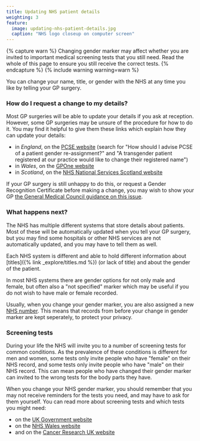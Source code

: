 ```yaml
---
title: Updating NHS patient details
weighting: 3
feature:
  image: updating-nhs-patient-details.jpg
  caption: "NHS logo closeup on computer screen"
---
```


{% capture warn %}
Changing gender marker may affect whether you are invited to important medical screening tests that you still need. Read the whole of this page to ensure you still receive the correct tests.
{% endcapture %}
{% include warning warning=warn %}

You can change your name, title, or gender with the NHS at any time you like by telling your GP surgery. 

### How do I request a change to my details?

Most GP surgeries will be able to update your details if you ask at reception. However, some GP surgeries may be unsure of the procedure for how to do it. You may find it helpful to give them these links which explain how they can update your details:

- in *England*, on the [PCSE website](https://pcse.england.nhs.uk/services/registrations) (search for "How should I advise PCSE of a patient gender re-assignment?" and "A transgender patient registered at our practice would like to change their registered name")
- in *Wales*, on the [GPOne website](http://www.gpone.wales.nhs.uk/medical-records)
- in *Scotland*, on the [NHS National Services Scotland website](https://nhsnss.org/foi-disclosure/requirements-for-processing-a-change-of-gender-and-title/)

If your GP surgery is still unhappy to do this, or request a Gender Recognition Certificate before making a change, you may wish to show your GP [the General Medical Council guidance on this issue](https://www.gmc-uk.org/ethical-guidance/ethical-hub/trans-healthcare#confidentiality-and-equality).

### What happens next?

The NHS has multiple different systems that store details about patients. Most of these will be automatically updated when you tell your GP surgery, but you may find some hospitals or other NHS services are not automatically updated, and you may have to tell them as well. 

Each NHS system is different and able to hold different information about [titles]({% link _explore/titles.md %}) (or lack of title) and about the gender of the patient. 

In most NHS systems there are gender options for not only male and female, but often also a "not specified" marker which may be useful if you do not wish to have male or female recorded. 

Usually, when you change your gender marker, you are also assigned a new [NHS number](
http://www.nhs.uk/NHSEngland/thenhs/records/nhs-number/Pages/what-is-the-nhs-number.aspx). This means that records from before your change in gender marker are kept seperately, to protect your privacy.

### Screening tests

During your life the NHS will invite you to a number of screening tests for common conditions. As the prevalence of these conditions is different for men and women, some tests only invite people who have "female" on their NHS record, and some tests only invite people who have "male" on their NHS record. This can mean people who have changed their gender marker can invited to the wrong tests for the body parts they have.

When you change your NHS gender marker, you should remember that you may not receive reminders for the tests you need, and may have to ask for them yourself. You can read more about screening tests and which tests you might need:

- on the [UK Government website](https://www.gov.uk/government/publications/nhs-population-screening-information-for-transgender-people/nhs-population-screening-information-for-trans-people)
- on the [NHS Wales website](https://phw.nhs.wales/services-and-teams/cervical-screening-wales/information-resources/information-leaflets-poster-downloads-and-accessible-information/screening-information-for-transgender-service-users/)
- and on the [Cancer Research UK website](https://www.cancerresearchuk.org/about-cancer/screening/trans-and-non-binary-cancer-screening)
